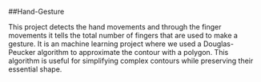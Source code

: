 ##Hand-Gesture

This project detects the hand movements and through the finger movements it tells the total number of fingers that are used to make a gesture.
It is an machine learning project where we used a Douglas-Peucker algorithm to approximate the contour with a polygon. This algorithm is useful for simplifying complex contours while preserving their essential shape.

